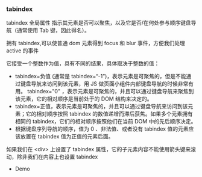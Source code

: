 ### tabindex

tabindex 全局属性 指示其元素是否可以聚焦，以及它是否/在何处参与顺序键盘导航（通常使用 Tab 键，因此得名）。

拥有 tabindex,可以使普通 dom 元素得到 focus 和 blur 事件，方便我们处理 active 的事件

它接受一个整数作为值，具有不同的结果，具体取决于整数的值：

- tabindex=负值 (通常是 tabindex=“-1”)，表示元素是可聚焦的，但是不能通过键盘导航来访问到该元素，用 JS 做页面小组件内部键盘导航的时候非常有用。
  tabindex="0" ，表示元素是可聚焦的，并且可以通过键盘导航来聚焦到该元素，它的相对顺序是当前处于的 DOM 结构来决定的。
- tabindex=正值，表示元素是可聚焦的，并且可以通过键盘导航来访问到该元素；它的相对顺序按照 tabindex 的数值递增而滞后获焦。如果多个元素拥有相同的 tabindex，它们的相对顺序按照他们在当前 DOM 中的先后顺序决定。
- 根据键盘序列导航的顺序，值为 0 、非法值、或者没有 tabindex 值的元素应该放置在 tabindex 值为正值的元素后面。

如果我们在 \<div> 上设置了 tabindex 属性，它的子元素内容不能使用箭头键来滚动，除非我们在内容上也设置 tabindex

- Demo

<preview path="./demos/tabindex.vue"></preview>
